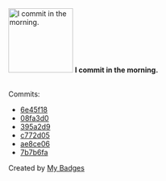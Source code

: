 <img src="https://my-badges.github.io/my-badges/morning-commits.png" alt="I commit in the morning." title="I commit in the morning." width="128">
<strong>I commit in the morning.</strong>
<br><br>

Commits:

- <a href="https://github.com/CoderZ865/Whytebox2.0/commit/6e45f18aa887cdd9a25b832340ec9b2e37922e55">6e45f18</a>
- <a href="https://github.com/RAHULKRISHNAKR/Drug_Addiction_Awareness_App/commit/08fa3d05087e617de21949f398061431232c2fda">08fa3d0</a>
- <a href="https://github.com/RAHULKRISHNAKR/Drug_Addiction_Awareness_App/commit/395a2d9cdfd40580d0f51d1f9f58bddbe71aa5d5">395a2d9</a>
- <a href="https://github.com/RAHULKRISHNAKR/Tinyfigz/commit/c772d05fc3f182b9477bd5aa7b54135f4909ae42">c772d05</a>
- <a href="https://github.com/RAHULKRISHNAKR/Tinyfigz/commit/ae8ce06e76e12af063c1cd4bc95a7bd8226a97c2">ae8ce06</a>
- <a href="https://github.com/RAHULKRISHNAKR/Geeks_For_Geeks_/commit/7b7b6fababd560c8d1fdd7ba135a0806ea46065c">7b7b6fa</a>


Created by <a href="https://github.com/my-badges/my-badges">My Badges</a>